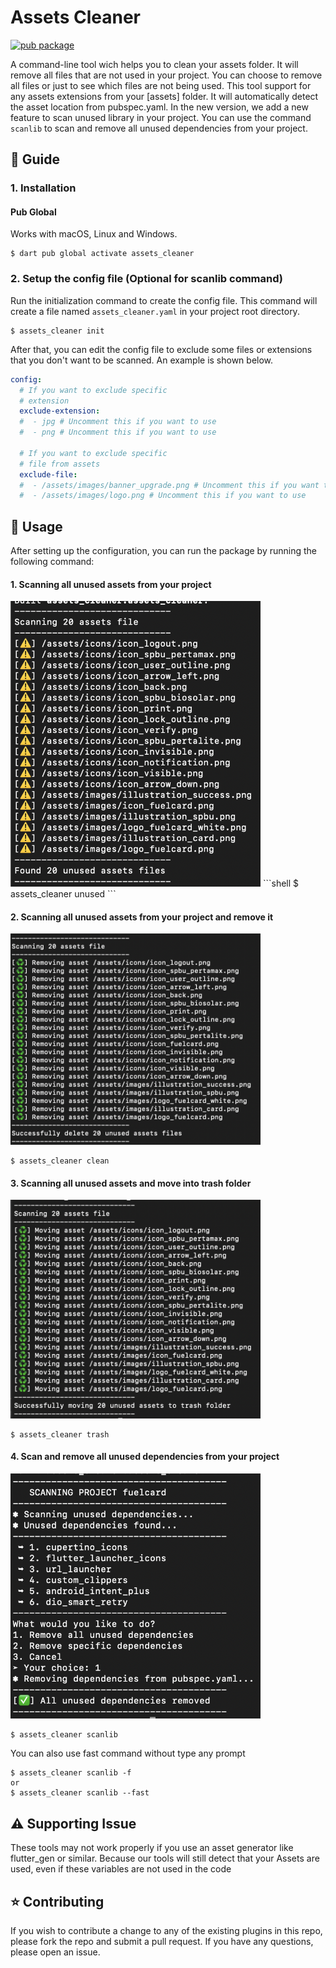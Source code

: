 # Assets Cleaner
[![pub package](https://img.shields.io/pub/v/assets_cleaner.svg)](https://pub.dev/packages/assets_cleaner)

A command-line tool wich helps you to clean your assets folder. It will remove all files that are not used in your project. You can choose to remove all files or just to see which files are not being used.
This tool support for any assets extensions from your [assets] folder. It will automatically detect the asset location from pubspec.yaml.
In the new version, we add a new feature to scan unused library in your project. You can use the command `scanlib` to scan and remove all unused dependencies from your project.

## :book: Guide

### 1. Installation
#### Pub Global
Works with macOS, Linux and Windows.
    
```shell
$ dart pub global activate assets_cleaner
```

### 2. Setup the config file (Optional for scanlib command)

Run the initialization command to create the config file. This command will create a file named `assets_cleaner.yaml` in your project root directory.

```shell
$ assets_cleaner init
```

After that, you can edit the config file to exclude some files or extensions that you don't want to be scanned.
An example is shown below.

```yaml
config:
  # If you want to exclude specific
  # extension
  exclude-extension:
  #  - jpg # Uncomment this if you want to use
  #  - png # Uncomment this if you want to use

  # If you want to exclude specific
  # file from assets
  exclude-file:
  #  - /assets/images/banner_upgrade.png # Uncomment this if you want to use
  #  - /assets/images/logo.png # Uncomment this if you want to use
```

## :rocket: Usage

After setting up the configuration, you can run the package by running the following command:

#### 1. Scanning all unused assets from your project
<img src="https://raw.githubusercontent.com/yusriltakeuchi/assets_cleaner/master/images/image_unused.png" width="400">
```shell
$ assets_cleaner unused
```

#### 2. Scanning all unused assets from your project and remove it
<img src="https://raw.githubusercontent.com/yusriltakeuchi/assets_cleaner/master/images/image_clean.png" width="400">

```shell
$ assets_cleaner clean
```

#### 3. Scanning all unused assets and move into trash folder
<img src="https://raw.githubusercontent.com/yusriltakeuchi/assets_cleaner/master/images/image_trash.png" width="400">

```shell
$ assets_cleaner trash
```

#### 4. Scan and remove all unused dependencies from your project
<img src="https://raw.githubusercontent.com/yusriltakeuchi/assets_cleaner/master/images/image_scanlib.png" width="400">

```shell
$ assets_cleaner scanlib
```
You can also use fast command without type any prompt
```shell
$ assets_cleaner scanlib -f
or 
$ assets_cleaner scanlib --fast
```

## :warning: Supporting Issue
These tools may not work properly if you use an asset generator like flutter_gen or similar. Because our tools will still detect that your Assets are used, even if these variables are not used in the code

## :star: Contributing
If you wish to contribute a change to any of the existing plugins in this repo, please fork the repo and submit a pull request. If you have any questions, please open an issue.